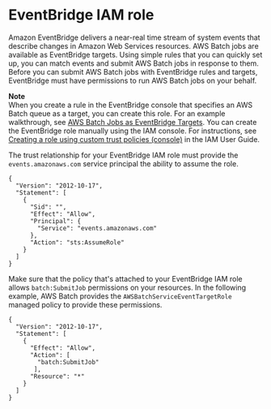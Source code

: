 # EventBridge IAM role<a name="CWE_IAM_role"></a>

Amazon EventBridge delivers a near\-real time stream of system events that describe changes in Amazon Web Services resources\. AWS Batch jobs are available as EventBridge targets\. Using simple rules that you can quickly set up, you can match events and submit AWS Batch jobs in response to them\. Before you can submit AWS Batch jobs with EventBridge rules and targets, EventBridge must have permissions to run AWS Batch jobs on your behalf\.

**Note**  
When you create a rule in the EventBridge console that specifies an AWS Batch queue as a target, you can create this role\. For an example walkthrough, see [AWS Batch Jobs as EventBridge Targets](batch-cwe-target.md)\. You can create the EventBridge role manually using the IAM console\. For instructions, see [Creating a role using custom trust policies \(console\)](https://docs.aws.amazon.com/IAM/latest/UserGuide/id_roles_create_for-custom.html) in the IAM User Guide\.

The trust relationship for your EventBridge IAM role must provide the `events.amazonaws.com` service principal the ability to assume the role\.

```
{
  "Version": "2012-10-17",
  "Statement": [
    {
      "Sid": "",
      "Effect": "Allow",
      "Principal": {
        "Service": "events.amazonaws.com"
      },
      "Action": "sts:AssumeRole"
    }
  ]
}
```

Make sure that the policy that's attached to your EventBridge IAM role allows `batch:SubmitJob` permissions on your resources\. In the following example, AWS Batch provides the `AWSBatchServiceEventTargetRole` managed policy to provide these permissions\.

```
{
  "Version": "2012-10-17",
  "Statement": [
    {
      "Effect": "Allow",
      "Action": [
        "batch:SubmitJob"
       ],
      "Resource": "*"
    }
  ]
}
```